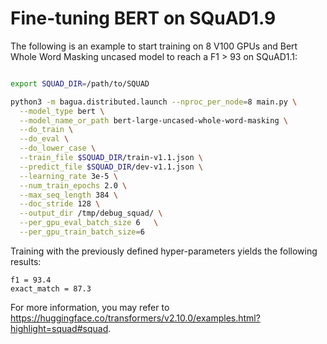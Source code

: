 # Fine-tuning BERT on SQuAD1.9

The following is an example to start training on 8 V100 GPUs and Bert Whole Word Masking uncased model to reach a F1 > 93 on SQuAD1.1:
  
```bash

export SQUAD_DIR=/path/to/SQUAD

python3 -m bagua.distributed.launch --nproc_per_node=8 main.py \
  --model_type bert \
  --model_name_or_path bert-large-uncased-whole-word-masking \
  --do_train \
  --do_eval \
  --do_lower_case \
  --train_file $SQUAD_DIR/train-v1.1.json \
  --predict_file $SQUAD_DIR/dev-v1.1.json \
  --learning_rate 3e-5 \
  --num_train_epochs 2.0 \
  --max_seq_length 384 \
  --doc_stride 128 \
  --output_dir /tmp/debug_squad/ \
  --per_gpu_eval_batch_size 6   \
  --per_gpu_train_batch_size=6  
```

Training with the previously defined hyper-parameters yields the following results:
```
f1 = 93.4 
exact_match = 87.3
```

For more information, you may refer to https://huggingface.co/transformers/v2.10.0/examples.html?highlight=squad#squad.
